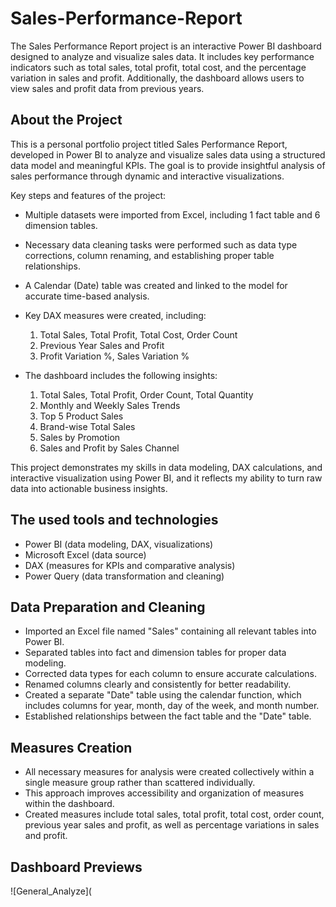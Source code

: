 # Sales-Performance-Report
The Sales Performance Report project is an interactive Power BI dashboard designed to analyze and visualize sales data. It includes key performance indicators such as total sales, total profit, total cost, and the percentage variation in sales and profit. Additionally, the dashboard allows users to view sales and profit data from previous years. 

## About the Project
This is a personal portfolio project titled Sales Performance Report, developed in Power BI to analyze and visualize sales data using a structured data model and meaningful KPIs. The goal is to provide insightful analysis of sales performance through dynamic and interactive visualizations.

Key steps and features of the project:
- Multiple datasets were imported from Excel, including 1 fact table and 6 dimension tables.
- Necessary data cleaning tasks were performed such as data type corrections, column renaming, and establishing proper table relationships.
- A Calendar (Date) table was created and linked to the model for accurate time-based analysis.
- Key DAX measures were created, including:
  1. Total Sales, Total Profit, Total Cost, Order Count
  2. Previous Year Sales and Profit
  3. Profit Variation %, Sales Variation %
         
- The dashboard includes the following insights:
  1. Total Sales, Total Profit, Order Count, Total Quantity
  2. Monthly and Weekly Sales Trends
  3. Top 5 Product Sales
  4. Brand-wise Total Sales
  5. Sales by Promotion
  6. Sales and Profit by Sales Channel
     
This project demonstrates my skills in data modeling, DAX calculations, and interactive visualization using Power BI, and it reflects my ability to turn raw data into actionable business insights.

## The used tools and technologies
- Power BI (data modeling, DAX, visualizations)
- Microsoft Excel (data source)
- DAX (measures for KPIs and comparative analysis)
- Power Query (data transformation and cleaning)

## Data Preparation and Cleaning

- Imported an Excel file named "Sales" containing all relevant tables into Power BI.
- Separated tables into fact and dimension tables for proper data modeling.
- Corrected data types for each column to ensure accurate calculations.
- Renamed columns clearly and consistently for better readability.
- Created a separate "Date" table using the calendar function, which includes columns for year, month, day of the week, and month number.
- Established relationships between the fact table and the "Date" table.

## Measures Creation

- All necessary measures for analysis were created collectively within a single measure group rather than scattered individually.
- This approach improves accessibility and organization of measures within the dashboard.
- Created measures include total sales, total profit, total cost, order count, previous year sales and profit, as well as percentage variations in sales and profit.

## Dashboard Previews
![General_Analyze](

